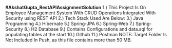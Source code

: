 **#AkshatGupta_RestAPIAssignmentSolution**
1.) This Project Is On Employee Management System With CRUD Operations Integrated With Security using REST API 2.) Tech Stack Used Are Below: 3.) Java Programming 4.) Hibernate 5.) Spring-JPA 6.) Spring-Web 7.) Spring-Security 8.) H2 Database 9.) Contains Configurations and data.sql for populating tables at the start 10.) Github 11.) Postman NOTE: Target Folder Is Not Included In Push, as this file contains more than 50 MB.
